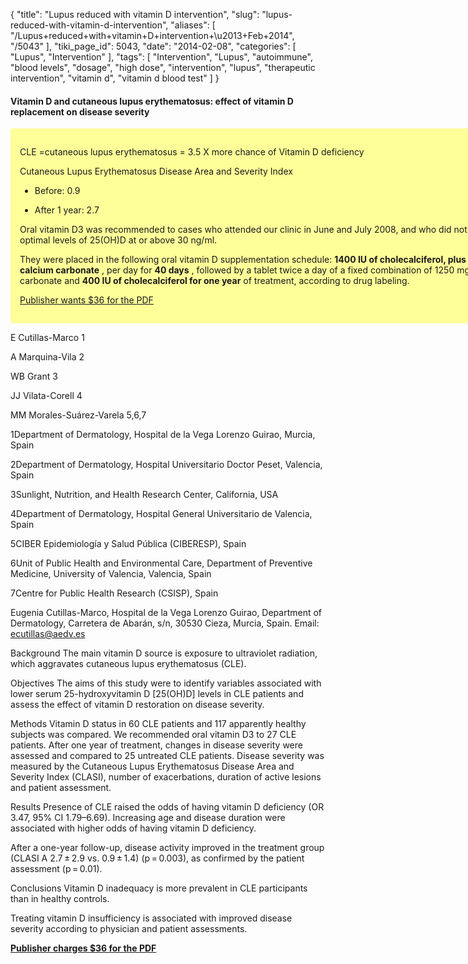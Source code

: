 {
    "title": "Lupus reduced with vitamin D intervention",
    "slug": "lupus-reduced-with-vitamin-d-intervention",
    "aliases": [
        "/Lupus+reduced+with+vitamin+D+intervention+\u2013+Feb+2014",
        "/5043"
    ],
    "tiki_page_id": 5043,
    "date": "2014-02-08",
    "categories": [
        "Lupus",
        "Intervention"
    ],
    "tags": [
        "Intervention",
        "Lupus",
        "autoimmune",
        "blood levels",
        "dosage",
        "high dose",
        "intervention",
        "lupus",
        "therapeutic intervention",
        "vitamin d",
        "vitamin d blood test"
    ]
}


#### Vitamin D and cutaneous lupus erythematosus: effect of vitamin D replacement on disease severity

<div class="border" style="background-color:#FF9;padding:15px;margin:10px 0;border-radius:5px;width:800px">

CLE =cutaneous lupus erythematosus = 3.5 X more chance of Vitamin D deficiency

Cutaneous Lupus Erythematosus Disease Area and Severity Index

* Before: 0.9

* After 1 year: 2.7

Oral vitamin D3 was recommended to cases who attended our clinic in June and July 2008, and who did not present optimal levels of 25(OH)D at or above 30 ng/ml. 

They were placed in the following oral vitamin D supplementation schedule:  **1400 IU of cholecalciferol, plus 1250 mg of calcium carbonate** , per day for  **40 days** , followed by a tablet twice a day of a fixed combination of 1250 mg of calcium carbonate and  **400 IU of cholecalciferol for one year**  of treatment, according to drug labeling.

[Publisher wants $36 for the PDF](http://lup.sagepub.com/content/23/7/615.full.pdf+html)

</div>

E Cutillas-Marco 1

A Marquina-Vila 2

WB Grant 3

JJ Vilata-Corell 4

MM Morales-Suárez-Varela 5,6,7

1Department of Dermatology, Hospital de la Vega Lorenzo Guirao, Murcia, Spain

2Department of Dermatology, Hospital Universitario Doctor Peset, Valencia, Spain

3Sunlight, Nutrition, and Health Research Center, California, USA

4Department of Dermatology, Hospital General Universitario de Valencia, Spain

5CIBER Epidemiología y Salud Pública (CIBERESP), Spain

6Unit of Public Health and Environmental Care, Department of Preventive Medicine, University of Valencia, Valencia, Spain

7Centre for Public Health Research (CSISP), Spain

Eugenia Cutillas-Marco, Hospital de la Vega Lorenzo Guirao, Department of Dermatology, Carretera de Abarán, s/n, 30530 Cieza, Murcia, Spain. Email: ecutillas@aedv.es

Background The main vitamin D source is exposure to ultraviolet radiation, which aggravates cutaneous lupus erythematosus (CLE).

Objectives The aims of this study were to identify variables associated with lower serum 25-hydroxyvitamin D <span>[25(OH)D]</span> levels in CLE patients and assess the effect of vitamin D restoration on disease severity.

Methods Vitamin D status in 60 CLE patients and 117 apparently healthy subjects was compared. We recommended oral vitamin D3 to 27 CLE patients. After one year of treatment, changes in disease severity were assessed and compared to 25 untreated CLE patients. Disease severity was measured by the Cutaneous Lupus Erythematosus Disease Area and Severity Index (CLASI), number of exacerbations, duration of active lesions and patient assessment.

Results Presence of CLE raised the odds of having vitamin D deficiency (OR 3.47, 95% CI 1.79–6.69). Increasing age and disease duration were associated with higher odds of having vitamin D deficiency. 

After a one-year follow-up, disease activity improved in the treatment group (CLASI A 2.7 ± 2.9 vs. 0.9 ± 1.4) (p = 0.003), as confirmed by the patient assessment (p = 0.01).

Conclusions Vitamin D inadequacy is more prevalent in CLE participants than in healthy controls. 

Treating vitamin D insufficiency is associated with improved disease severity according to physician and patient assessments.

 **[Publisher charges $36 for the PDF](http://lup.sagepub.com/content/early/2014/02/06/0961203314522338.full.pdf)**
